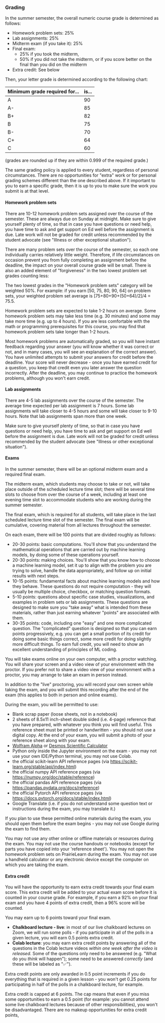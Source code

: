 
### Grading

In the summer semester, the overall numeric course grade is determined as follows:

* Homework problem sets: 25%
* Lab assignments: 25%
* Midterm exam (if you take it): 25%
* Final exam: 
  * 25% if you took the midterm, 
  * 50% if you did not take the midterm, or if you score better on the final than you did on the midterm
* Extra credit: See below

Then, your letter grade is determined according to the following chart:

| Minimum grade required for... | is... |
|-------------------------------|-------|
| A                             | 90    |
| A-                            | 85    |
| B+                            | 82    |
| B                             | 75    |
| B-                            | 70    |
| C+                            | 64    |
| C                             | 60    |


(grades are rounded up if they are within 0.999 of the required grade.) 

The same grading policy is applied to every student, regardless of personal circumstances. There are no opportunities for "extra" work or for personal grading schemes different than the one described above.  If it important to you to earn a specific grade, then it is up to you to make sure the work you submit is at that level.

#### Homework problem sets

There are 10-12 homework problem sets assigned over the course of the semester. These are always due on Sunday at midnight. Make sure to give yourself plenty of time, so that in case you have questions or need help, you have time to ask and get support on Ed well before the assignment is due. Late work will not be graded for credit  unless recommended by the student advocate (see "Illness or other exceptional situation").

There are many problem sets over the course of the semester, so each one individually carries relatively little weight. Therefore, if life circumstances on occasion prevent you from fully completing an assignment before the deadline, the impact on your overall course grade will be small. There is also an added element of "forgiveness" in the two lowest problem set grades counting less:

The two lowest grades in the "Homework problem sets" category will be weighted 50%. For example: if you earn [50, 75, 80, 90, 64] on problem sets, your weighted problem set average is [75+80+90+(50+64)/2]/4 = 75.5.

Homework problem sets are expected to take 1-2 hours on average. Some homework problem sets may take less time (e.g. 30 minutes) and some may take more time (e.g. up to 4 hours). If you are less comfortable with the math or programming prerequisites for this course, you may find that homework problem sets take longer than 1-2 hours.

Most homework problems are automatically graded, so you will have instant feedback regarding your answer (you will know whether it was correct or not, and in many cases, you will see an explanation of the correct answer). You have unlimited attempts to submit your answers for credit before the deadline. Your score will never decrease - once you have earned credit for a question, you keep that credit even you later answer the question incorrectly. After the deadline, you may continue to practice the homework problems, although you won't earn credit.


#### Lab assignments

There are 4-5 lab assignments over the course of the semester. The average time expected per lab assignment is 7 hours. Some lab assignments will take closer to 4-5 hours and some will take closer to 9-10 hours. Note that lab assignments span more than one week.  

Make sure to give yourself plenty of time, so that in case you have questions or need help, you have time to ask and get support on Ed well before the assignment is due. Late work will not be graded for credit  unless recommended by the student advocate (see "Illness or other exceptional situation").

#### Exams

In the summer semester, there will be an optional midterm exam and a required final exam.

The midterm exam, which students may choose to take or not, will take place outside of the scheduled lecture time slot; there will be several time slots to choose from over the course of a week, including at least one evening time slot to accommodate students who are working during the summer semester.

The final exam, which is required for all students, will take place in the last scheduled lecture time slot of the semester. The final exam will be cumulative, covering material from all lectures throughout the semester.

On each exam, there will be 100 points that are divided roughly as follows:

* 20-30 points: basic computations. You'll show that you understand the mathematical operations that are carried out by machine learning models, by doing some of these operations yourself.
* 20-30 points: making choices. You'll show that you know how to choose a machine learning model, set it up to align with the problem you are trying to solve, handle the data appropriately, and follow up on initial results with next steps.
* 10-15 points: fundamental facts about machine learning models and how they behave. These questions do not require computation - they will usually be multiple choice, checkbox, or matching question formats.
* 5-10 points: questions about specific case studies, visualizations, and examples in problem sets or lab assignments. These questions are designed to make sure you "take away" what is intended from these materials, rather than just earning whatever "points" are associated with them.
* 30-35 points: code, including one "easy" and one more complicated question. The "complicated" question is designed so that you can earn points progressively, e.g. you can get a small portion of its credit for doing some basic things correct, some more credit for doing slightly more difficult things. To earn full credit, you will need to show an excellent understanding of principles of ML coding.

You will take exams online on your own computer, with a proctor watching. You will share your screen and a video view of your environment with the proctor. If you prefer not to share a video view of your environment with a proctor, you may arrange to take an exam in person instead.

In addition to the "live" proctoring, you will record your own screen while taking the exam, and you will submit this recording after the end of the exam (this applies to both in person and online exams).

During the exam, you will be permitted to use:

* Blank scrap paper (loose sheets, not in a notebook)
* 2 sheets of 8.5x11 inch-sheet double sided (i.e. 4-page) reference that you have prepared, with whatever you think you will find useful. This reference sheet must be printed or handwritten - you should not use a digital copy. At the end of your exam, you will submit a photo of your reference sheet along with your exam.
* [Wolfram Alpha](https://www.wolframalpha.com/) or [Desmos Scientific Calculator](https://www.desmos.com/scientific)
* Python only inside the Jupyter environment on the exam - you may not use your own IDE/Python terminal, you may not use Colab.
* the official scikit-learn API reference pages (via https://scikit-learn.org/stable/api/index.html)
* the official numpy API reference pages (via https://numpy.org/doc/stable/reference)
* the official pandas API reference pages (via https://pandas.pydata.org/docs/reference)
* the official Pytorch API reference pages  (via https://docs.pytorch.org/docs/stable/index.html)
* Google Translate (i.e. if you do not understand some question text or instructions during the exam, you may translate it.)

If you plan to use these permitted online materials during the exam, you should open them before the exam begins - you may not use Google during the exam to find them.

You may not use any other online or offline materials or resources during the exam. You may not use the course handouts or notebooks (except for parts you have copied into your 'reference sheet'). You may not open the homework problem sets on PrairieLearn during the exam. You may not use a handheld calculator or any electronic device except the computer on which you are taking the exam.

#### Extra credit

You will have the opportunity to earn extra credit towards your final exam score. This extra credit will be added to your actual exam score before it is counted in your course grade. For example, if you earn a 92% on your final exam and you have 4 points of extra credit, then a 96% score will be counted.

You may earn up to 6 points toward your final exam.

* **Chalkboard lecture - live**: in most of our live chalkboard lectures on Zoom, we will run some polls - if you participate in all of the polls in a given lecture, you will earn 0.5 points extra credit. 
* **Colab lecture**: you may earn extra credit points by answering all of the questions in the Colab lecture videos _within one week after the video is released_. Some of the questions only need to be answered (e.g. "What do you *think* will happen"); some need to be answered *correctly* (and these will be labeled as "✅").

Extra credit points are only awarded in 0.5 point increments if you do everything that is required in a given lesson - you won't get 0.25 points for participating in half of the polls in a chalkboard lecture, for example.

Extra credit is capped at 6 points. The cap means that even if you miss some opportunities to earn a 0.5 point (for example: you cannot attend some live chalkboard lectures because of other responsibilities), you won't be disadvantaged. There are no makeup opportunities for extra credit points, 


